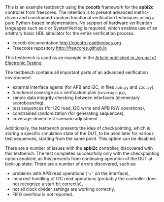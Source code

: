 This is an example testbench using the **cocotb** framework for the **apbi2c** controller from freecores.
The intention is to present advanced metric-driven and constrained-random functional verification techniques using a pure Python-based implementation.
No support of hardware verification languages such as _e_ or SystemVerilog is required, which enables use of an arbitrary basic HDL simulator for the entire verification process. 

* cocotb documentation http://cocotb.readthedocs.org
* Freecores repository http://freecores.github.io

This testbench is used as an example in the [Article published in Jorunal of Electronic Testing](https://link.springer.com/article/10.1007/s10836-019-05777-0).

The testbench contains all important parts of an advanced verification environment:
* external interface agents (for APB and I2C, in files ``apb.py`` and ``i2c.py``),
* functional coverage as a verification plan (``coverage.py``),
* simple data integrity checking between interfaces (elementary scoreboarding),
* test sequences (for I2C read, I2C write and APB R/W operations),
* constrained randomization (for generating sequences),
* coverage-driven test scenario adjustment.

Additionally, the testbench presents the idea of checkpointing, which is storing a specific simulation state of the DUT, to be used later for various test sequences, starting from the same point. This option can be disabled.

There are a number of issues with the **apbi2c** controller, discovered with this testbench.
The test completes successfully only with the checkpointing option enabled, as this prevents from continuing operation of the DUT at lock-up state. There are a number of errors discovered, such as:
* problems with APB read operations (``'x'`` on the interface),
* incorrect handling of I2C read operations (probably the controller does not recognize a start bit correctly),
* not all clock divider settings are working correctly,
* FIFO overflow is not reported.

